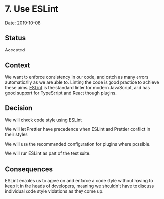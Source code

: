 # 7. Use ESLint

Date: 2019-10-08

## Status

Accepted

## Context

We want to enforce consistency in our code, and catch as many errors
automatically as we are able to. Linting the code is good practice to achieve
these aims. [ESLint](https://eslint.org/) is the standard linter for modern
JavaScript, and has good support for TypeScript and React though plugins.

## Decision

We will check code style using ESLint.

We will let Prettier have precedence when ESLint and Prettier conflict in their
styles.

We will use the recommended configuration for plugins where possible.

We will run ESLint as part of the test suite.

## Consequences

ESLint enables us to agree on and enforce a code style without having to keep it
in the heads of developers, meaning we shouldn't have to discuss individual code
style violations as they come up.
